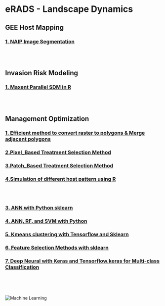 <h1> eRADS - Landscape Dynamics </h1>

<h2> GEE Host Mapping </h2>
<h3> <a href="https://nbviewer.jupyter.org/github/wanwanliang/GEE-Python/blob/master/code/GEE%20--%20NAIP%20Segmentation.ipynb"> 1. NAIP Image Segmentation </a> </h3>
<br/><br/>

<h2> Invasion Risk Modeling </h2>
<h3> <a href="https://github.com/ncsu-landscape-dynamics/eRADS/blob/master/Invasion%20Risk%20Modelling/Maxent-R-Parallel-iNaturalist-Data.Rmd"> 1. Maxent Parallel SDM in R </a> </h3>
<br/><br/>

<h2> Management Optimization </h2>
<h3> <a href="/blob/master/Management_Optimization/Efficient_raster_To_poly_and_Merge_Adajacent_Polys.Rmd"> 1. Efficient method to convert raster to polygons & Merge adjacent polygons </a>  </h3>
<h3> <a href="/blob/master/Management_Optimization/Pixel_Based%20Treatment%20Selection%20Method3.R">2.Pixel_Based Treatment Selection Method </a></h3>
<h3> <a href="blob/master/Management_Optimization/patched_based%20management%20methods.R">3.Patch_Based Treatment Selection Method </a></h3>
<h3> <a href="blob/master/Management_Optimization/simulation%20of%20different%20host%20pattern%20using%20R">4.Simulation of different host pattern using R</a></h3>

<br/><br/>

<h3> <a href="/code/Artificial%20Neural%20Network%20with%20Sklearn.ipynb"> 3. ANN with Python sklearn </a>  </h3>
<h3> <a href="/code/ANN%2C%20RF%2C%20and%20SVM%20Multiple%20Runs.ipynb"> 4. ANN, RF, and SVM with Python </a>  </h3>
<h3> <a href="/code/Kmeans%20clustering%20with%20Tensorflow%20and%20Sklearn.ipynb"> 5. Kmeans clustering with Tensorflow and Sklearn </a> </h3>
<h3> <a href="/code/Feature%20Selection%20Methods%20with%20Scikit-Learn.ipynb"> 6. Feature Selection Methods with sklearn </a>  </h3>
<h3> <a href="/code/Deep%20Neural%20with%20Keras%20and%20Tensorflow.keras%20for%20Multi-class%20Classification.ipynb"> 7. Deep Neural with Keras and Tensorflow.keras for Multi-class Classification </a> </h3> 

<br/><br/><br/>

![Machine Learning](/code/ML.jpeg)
